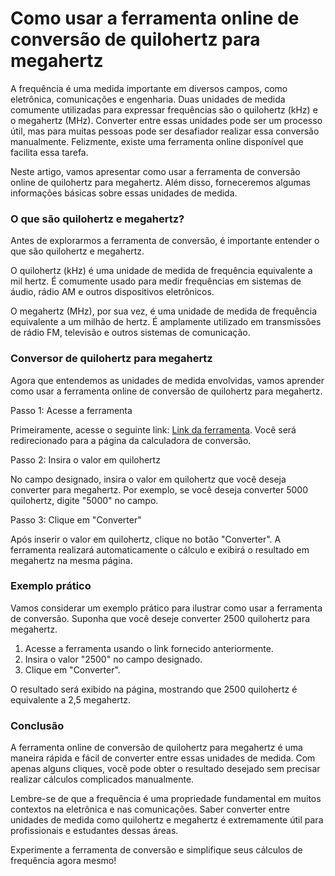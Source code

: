Como usar a ferramenta online de conversão de quilohertz para megahertz
=======================================================================

A frequência é uma medida importante em diversos campos, como eletrônica, comunicações e engenharia. Duas unidades de medida comumente utilizadas para expressar frequências são o quilohertz (kHz) e o megahertz (MHz). Converter entre essas unidades pode ser um processo útil, mas para muitas pessoas pode ser desafiador realizar essa conversão manualmente. Felizmente, existe uma ferramenta online disponível que facilita essa tarefa.

Neste artigo, vamos apresentar como usar a ferramenta de conversão online de quilohertz para megahertz. Além disso, forneceremos algumas informações básicas sobre essas unidades de medida.

### O que são quilohertz e megahertz?

Antes de explorarmos a ferramenta de conversão, é importante entender o que são quilohertz e megahertz.

O quilohertz (kHz) é uma unidade de medida de frequência equivalente a mil hertz. É comumente usado para medir frequências em sistemas de áudio, rádio AM e outros dispositivos eletrônicos.

O megahertz (MHz), por sua vez, é uma unidade de medida de frequência equivalente a um milhão de hertz. É amplamente utilizado em transmissões de rádio FM, televisão e outros sistemas de comunicação.

### Conversor de quilohertz para megahertz

Agora que entendemos as unidades de medida envolvidas, vamos aprender como usar a ferramenta online de conversão de quilohertz para megahertz.

Passo 1: Acesse a ferramenta

Primeiramente, acesse o seguinte link: [Link da ferramenta](https://www.onlinecalculatorsfree.com/pt/convert/kilohertz-to-megahertz.html). Você será redirecionado para a página da calculadora de conversão.

Passo 2: Insira o valor em quilohertz

No campo designado, insira o valor em quilohertz que você deseja converter para megahertz. Por exemplo, se você deseja converter 5000 quilohertz, digite "5000" no campo.

Passo 3: Clique em "Converter"

Após inserir o valor em quilohertz, clique no botão "Converter". A ferramenta realizará automaticamente o cálculo e exibirá o resultado em megahertz na mesma página.

### Exemplo prático

Vamos considerar um exemplo prático para ilustrar como usar a ferramenta de conversão. Suponha que você deseje converter 2500 quilohertz para megahertz.

1. Acesse a ferramenta usando o link fornecido anteriormente.
2. Insira o valor "2500" no campo designado.
3. Clique em "Converter".

O resultado será exibido na página, mostrando que 2500 quilohertz é equivalente a 2,5 megahertz.

### Conclusão

A ferramenta online de conversão de quilohertz para megahertz é uma maneira rápida e fácil de converter entre essas unidades de medida. Com apenas alguns cliques, você pode obter o resultado desejado sem precisar realizar cálculos complicados manualmente.

Lembre-se de que a frequência é uma propriedade fundamental em muitos contextos na eletrônica e nas comunicações. Saber converter entre unidades de medida como quilohertz e megahertz é extremamente útil para profissionais e estudantes dessas áreas.

Experimente a ferramenta de conversão e simplifique seus cálculos de frequência agora mesmo!